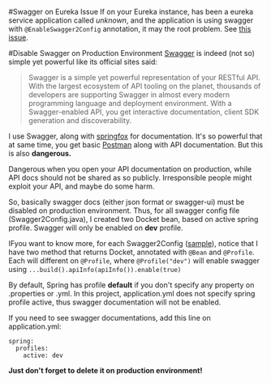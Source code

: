 #Swagger on Eureka Issue
If on your Eureka instance, has been a eureka service application called *unknown*, and the application is using swagger with `@EnableSwagger2Config` annotation, it may the root problem. See [this issue](https://github.com/spring-cloud/spring-cloud-netflix/issues/1398]).

#Disable Swagger on Production Environment
[Swagger](http://swagger.io/) is indeed (not so) simple yet powerful like its official sites said:

> Swagger is a simple yet powerful representation of your RESTful API.
> With the largest ecosystem of API tooling on the planet, thousands of
> developers are supporting Swagger in almost every modern programming language and deployment environment. With a Swagger-enabled API, you get interactive documentation, client SDK generation and discoverability.

I use Swagger, along with [springfox](http://springfox.github.io/) for documentation. It's so powerful that at same time, you get basic [Postman](https://www.getpostman.com/) along with API documentation. But this is also **dangerous.**

Dangerous when you open your API documentation on production, while API docs should not be shared as so publicly. Irresponsible people might exploit your API, and maybe do some harm.

So, basically swagger docs (either json format or swagger-ui) must be disabled on production environment. Thus, for all swagger config file (Swagger2Config.java), I created two Docket bean, based on active spring profile. Swagger will only be enabled on **dev** profile.

IFyou want to know more, for each Swagger2Config ([sample](https://github.com/timpamungkas/base-microservice/blob/master/security/src/main/java/com/base/microservice/security/config/Swagger2Config.java)), notice that I have two method that returns Docket, annotated with `@Bean` and `@Profile`. Each will different on `@Profile`, where `@Profile("dev")` will enable swagger using `...build().apiInfo(apiInfo()).enable(true)`

By default, Spring has profile **default** if you don't specify any property on .properties or .yml. In this project, application.yml does not specify spring profile active, thus swagger documentation will not be enabled.

If you need to see swagger documentations, add this line on application.yml:

    spring:
      profiles:
        active: dev

**Just don't forget to delete it on production environment!**

